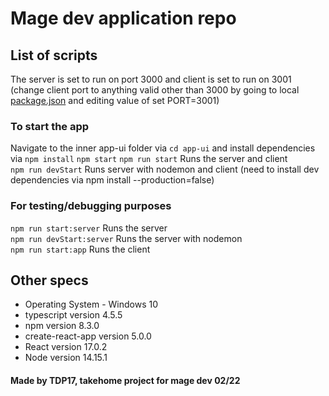 # Mage dev application repo 

## List of scripts

The server is set to run on port 3000 and client is set to run on 3001 (change client port to anything valid other than 3000 by going to local [package.json](https://github.com/TDP17/app-ui/blob/master/app-ui/package.json#L25) and editing value of set PORT=3001)<br />

### To start the app 
Navigate to the inner app-ui folder via `cd app-ui` and install dependencies via `npm install`
`npm start` `npm run start` Runs the server and client<br />
`npm run devStart` Runs server with nodemon and client (need to install dev dependencies via npm install --production=false)<br />

### For testing/debugging purposes
`npm run start:server` Runs the server<br />
`npm run devStart:server` Runs the server with nodemon<br />
`npm run start:app` Runs the client<br />
 
 ## Other specs
+ Operating System - Windows 10<br />
+ typescript version 4.5.5<br />
+ npm version 8.3.0<br />
+ create-react-app version 5.0.0<br />
+ React version 17.0.2<br />
+ Node version 14.15.1<br />

#### Made by TDP17, takehome project for mage dev 02/22
